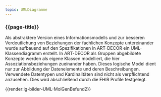 ```yaml
---
topic: UMLDiagramme
---
```


### {{page-title}}

Als abstraktere Version eines Informationsmodells und zur besseren Verdeutlichung von Beziehungen der fachlichen Konzepte untereinander wurde aufbauend auf den Spezifikationen in ART-DECOR ein UML-Klassendiagramm erstellt. In ART-DECOR als Gruppen abgebildete Konzepte werden als eigene Klassen modelliert, die hier Assoziationsbeziehungen zueinander haben. Dieses logische Model dient nur zur Abbildung der Datenelemente und deren Beschreibungen. Verwendete Datentypen und Kardinalitäten sind nicht als verpflichtend anzusehen. Dies wird abschließend durch die FHIR Profile festgelegt.

{{render:ig-bilder-UML-MolGenBefund2}}